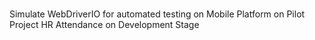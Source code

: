 # 
Simulate WebDriverIO for automated testing on Mobile Platform on Pilot Project HR Attendance on Development Stage
